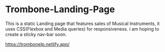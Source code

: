 # Trombone-Landing-Page

This is a static Landing page that features sales of Musical Instruments, 
it uses CSS(Flexbox and Media queries) for responsiveness. 
i am hoping to create a sticky nav-bar soon. 

https://trombonelp.netlify.app/
